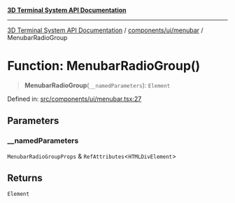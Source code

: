 [**3D Terminal System API Documentation**](../../../../README.md)

***

[3D Terminal System API Documentation](../../../../README.md) / [components/ui/menubar](../README.md) / MenubarRadioGroup

# Function: MenubarRadioGroup()

> **MenubarRadioGroup**(`__namedParameters`): `Element`

Defined in: [src/components/ui/menubar.tsx:27](https://github.com/Dicommunitas/ThreeJS_Terminal_3D/blob/f5c93cd9cb50877abddbfdd17b8806f71c23b36b/src/components/ui/menubar.tsx#L27)

## Parameters

### \_\_namedParameters

`MenubarRadioGroupProps` & `RefAttributes`\<`HTMLDivElement`\>

## Returns

`Element`
